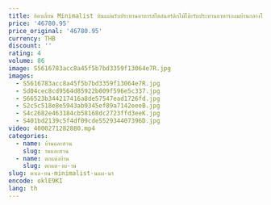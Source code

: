 ```yaml
---
title: อิตาเลี่ยน Minimalist หินแผ่นรับประทานอาหารสไตล์นอร์ดิกไม้โต๊ะรับประทานอาหารกลมบ้านกลางโบราณหรูหราโต๊ะกลมขนาดใหญ่
price: '46780.95'
price_original: '46780.95'
currency: THB
discount: ''
rating: 4
volume: 86
image: S5616783acc8a45f5b7bd3359f13064e7R.jpg
images:
  - S5616783acc8a45f5b7bd3359f13064e7R.jpg
  - Sd04cec8cd9564d85922b009f596e5c337.jpg
  - S66523b344217416a8de57547ead1726fd.jpg
  - S2c5c518e8e5943ab9345ef89a7142eeeB.jpg
  - S4c2682e463184cb58168dc2723ffd3eeK.jpg
  - S401bd2139c5f4df09cde552934407396D.jpg
video: 4000271282880.mp4
categories:
  - name: บ้านและสวน
    slug: านและสวน
  - name: ตกแต่งบ้าน
    slug: ตกแต-งบ-าน
slug: ตาเล-ยน-minimalist-นแผ-นร
encode: oklE9KI
lang: th
---
```

  